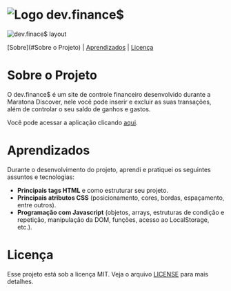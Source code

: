 # ![Logo dev.finance$](https://svgshare.com/s/U3M)


![dev.finace$ layout](https://imgur.com/5pIREee)

[Sobre](#Sobre o Projeto)  |  [Aprendizados](#Aprendizados)  | [Licença](#Licença)


# Sobre o Projeto
O dev.finance$ é um site de controle financeiro desenvolvido durante a Maratona Discover, nele você pode inserir e excluir as suas transações, além de controlar o seu saldo de ganhos e gastos. 

Você pode acessar a aplicação clicando [aqui](https://beatrizdossantos.github.io/DevFinances/).

# Aprendizados
Durante o desenvolvimento do projeto, aprendi e pratiquei os seguintes assuntos e tecnologias:

* **Principais tags HTML** e como estruturar seu projeto. 
* **Principais atributos CSS** (posicionamento, cores, bordas, espaçamento, entre outros).
* **Programação com Javascript** (objetos, arrays, estruturas de condição e repetição, manipulação da DOM, funções, acesso ao LocalStorage, etc.).

#  Licença
Esse projeto está sob a licença MIT. Veja o arquivo  [LICENSE](https://github.com/beatrizdossantos/DevFinances/blob/main/LICENSE)  para mais detalhes.
